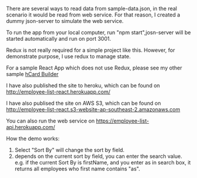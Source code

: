 There are several ways to read data from sample-data.json, in the real scenario it would be read from web service. For that reason, I created a dummy json-server to simulate the web service.

To run the app from your local computer, run  "npm start",josn-server will be started automatically and run on port 3001.

Redux is not really required for a simple project like this. However, for demonstrate purpose, I use redux to manage state.

For a sample React App which does not use Redux, please see my other sample [hCard Builder](https://github.com/billonline33/hcard-builder)

I have also published the site to heroku, which can be found on http://employee-list-react.herokuapp.com/

I have also publised the site on AWS S3, which can be found on http://employee-list-react.s3-website-ap-southeast-2.amazonaws.com


You can also run the web service on https://employee-list-api.herokuapp.com/

How the demo works:

1. Select "Sort By" will change the sort by field.
2. depends on the current sort by field, you can enter the search value. e.g. if the current Sort By is firstName, and you enter as in search box, it returns all employees who first name contains "as".
